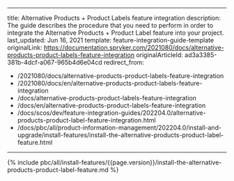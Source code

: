   
---
title: Alternative Products + Product Labels feature integration
description: The guide describes the procedure that you need to perform in order to integrate the Alternative Products + Product Label feature into your project.
last_updated: Jun 16, 2021
template: feature-integration-guide-template
originalLink: https://documentation.spryker.com/2021080/docs/alternative-products-product-labels-feature-integration
originalArticleId: ad3a3385-381b-4dcf-a067-965b4d6e04cd
redirect_from:
  - /2021080/docs/alternative-products-product-labels-feature-integration
  - /2021080/docs/en/alternative-products-product-labels-feature-integration
  - /docs/alternative-products-product-labels-feature-integration
  - /docs/en/alternative-products-product-labels-feature-integration
  - /docs/scos/dev/feature-integration-guides/202204.0/alternative-products-product-label-feature-integration.html
  - /docs/pbc/all/product-information-management/202204.0/install-and-upgrade/install-features/install-the-alternative-products-product-label-feature.html
---

{% include pbc/all/install-features/{{page.version}}/install-the-alternative-products-product-label-feature.md %} <!-- To edit, see /_includes/pbc/all/install-features/202204.0/install-the-alternative-products-product-label-feature.md -->
